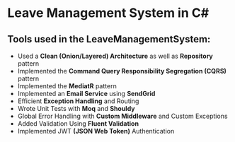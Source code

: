 # Leave Management System in C# 

## Tools used in the LeaveManagementSystem: 

- Used a **Clean (Onion/Layered) Architecture** as well as **Repository** pattern
- Implemented the **Command Query Responsibility Segregation (CQRS)** pattern
- Implemented the **MediatR** pattern
- Implemented an **Email Service** using **SendGrid**
- Efficient **Exception Handling** and Routing
- Wrote Unit Tests with **Moq** and **Shouldy**
- Global Error Handling with **Custom Middleware** and Custom Exceptions
- Added Validation Using **Fluent Validation**
- Implemented JWT **(JSON Web Token)** Authentication

